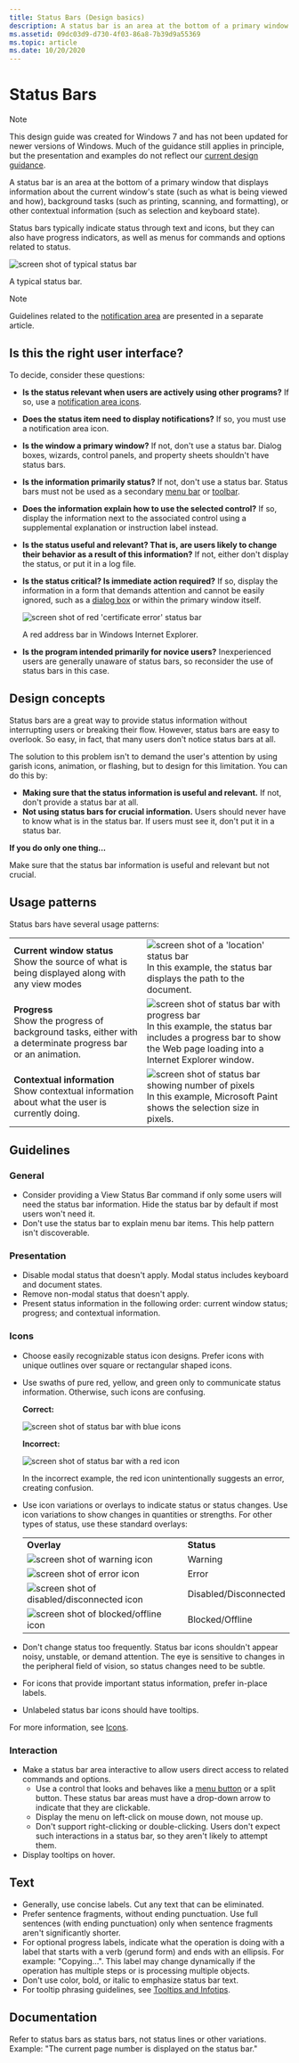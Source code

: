 ```yaml
---
title: Status Bars (Design basics)
description: A status bar is an area at the bottom of a primary window that displays information about the current window's state (such as what is being viewed and how), background tasks (such as printing, scanning, and formatting), or other contextual information (such as selection and keyboard state).
ms.assetid: 09dc03d9-d730-4f03-86a8-7b39d9a55369
ms.topic: article
ms.date: 10/20/2020
---
```


# Status Bars

> [!NOTE]
> This design guide was created for Windows 7 and has not been updated for newer versions of Windows. Much of the guidance still applies in principle, but the presentation and examples do not reflect our [current design guidance](https://docs.microsoft.com/en-us/windows/uwp/design/).

A status bar is an area at the bottom of a primary window that displays information about the current window's state (such as what is being viewed and how), background tasks (such as printing, scanning, and formatting), or other contextual information (such as selection and keyboard state).

Status bars typically indicate status through text and icons, but they can also have progress indicators, as well as menus for commands and options related to status.

![screen shot of typical status bar ](images/ctrl-status-bars-image1.png)

A typical status bar.

> [!Note]  
> Guidelines related to the [notification area](winenv-notification.md) are presented in a separate article.

 

## Is this the right user interface?

To decide, consider these questions:

-   **Is the status relevant when users are actively using other programs?** If so, use a [notification area icons](winenv-notification.md).
-   **Does the status item need to display notifications?** If so, you must use a notification area icon.
-   **Is the window a primary window?** If not, don't use a status bar. Dialog boxes, wizards, control panels, and property sheets shouldn't have status bars.
-   **Is the information primarily status?** If not, don't use a status bar. Status bars must not be used as a secondary [menu bar](cmd-menus.md) or [toolbar](cmd-toolbars.md).
-   **Does the information explain how to use the selected control?** If so, display the information next to the associated control using a supplemental explanation or instruction label instead.
-   **Is the status useful and relevant? That is, are users likely to change their behavior as a result of this information?** If not, either don't display the status, or put it in a log file.
-   **Is the status critical? Is immediate action required?** If so, display the information in a form that demands attention and cannot be easily ignored, such as a [dialog box](win-dialog-box.md) or within the primary window itself.

    ![screen shot of red 'certificate error' status bar ](images/ctrl-status-bars-image2.png)

    A red address bar in Windows Internet Explorer.

-   **Is the program intended primarily for novice users?** Inexperienced users are generally unaware of status bars, so reconsider the use of status bars in this case.

## Design concepts

Status bars are a great way to provide status information without interrupting users or breaking their flow. However, status bars are easy to overlook. So easy, in fact, that many users don't notice status bars at all.

The solution to this problem isn't to demand the user's attention by using garish icons, animation, or flashing, but to design for this limitation. You can do this by:

-   **Making sure that the status information is useful and relevant.** If not, don't provide a status bar at all.
-   **Not using status bars for crucial information.** Users should never have to know what is in the status bar. If users must see it, don't put it in a status bar.

**If you do only one thing...**

Make sure that the status bar information is useful and relevant but not crucial.

## Usage patterns

Status bars have several usage patterns:



|                                                                                                                                    |                                                                                                                                                                                                                                 |
|------------------------------------------------------------------------------------------------------------------------------------|---------------------------------------------------------------------------------------------------------------------------------------------------------------------------------------------------------------------------------|
| **Current window status**<br/> Show the source of what is being displayed along with any view modes <br/>              | ![screen shot of a 'location' status bar ](images/ctrl-status-bars-image3.png)<br/> In this example, the status bar displays the path to the document.<br/>                                                         |
| **Progress**<br/> Show the progress of background tasks, either with a determinate progress bar or an animation. <br/> | ![screen shot of status bar with progress bar ](images/ctrl-status-bars-image4.png)<br/> In this example, the status bar includes a progress bar to show the Web page loading into a Internet Explorer window.<br/> |
| **Contextual information**<br/> Show contextual information about what the user is currently doing. <br/>              | ![screen shot of status bar showing number of pixels ](images/ctrl-status-bars-image5.png)<br/> In this example, Microsoft Paint shows the selection size in pixels.<br/>                                           |



 

## Guidelines

### General

-   Consider providing a View Status Bar command if only some users will need the status bar information. Hide the status bar by default if most users won't need it.
-   Don't use the status bar to explain menu bar items. This help pattern isn't discoverable.

### Presentation

-   Disable modal status that doesn't apply. Modal status includes keyboard and document states.
-   Remove non-modal status that doesn't apply.
-   Present status information in the following order: current window status; progress; and contextual information.

### Icons

-   Choose easily recognizable status icon designs. Prefer icons with unique outlines over square or rectangular shaped icons.
-   Use swaths of pure red, yellow, and green only to communicate status information. Otherwise, such icons are confusing.

    **Correct:**

    ![screen shot of status bar with blue icons ](images/ctrl-status-bars-image6.png)

    **Incorrect:**

    ![screen shot of status bar with a red icon ](images/ctrl-status-bars-image7.png)

    In the incorrect example, the red icon unintentionally suggests an error, creating confusion.

-   Use icon variations or overlays to indicate status or status changes. Use icon variations to show changes in quantities or strengths. For other types of status, use these standard overlays: 

    |                                                                                               |                                  |
    |-----------------------------------------------------------------------------------------------|----------------------------------|
    | **Overlay**<br/>                                                                        | **Status**<br/>            |
    | ![screen shot of warning icon ](images/ctrl-status-bars-image8.png)<br/>                | Warning<br/>               |
    | ![screen shot of error icon ](images/ctrl-status-bars-image9.png)<br/>                  | Error<br/>                 |
    | ![screen shot of disabled/disconnected icon ](images/ctrl-status-bars-image10.png)<br/> | Disabled/Disconnected<br/> |
    | ![screen shot of blocked/offline icon ](images/ctrl-status-bars-image11.png)<br/>       | Blocked/Offline<br/>       |

    

     

-   Don't change status too frequently. Status bar icons shouldn't appear noisy, unstable, or demand attention. The eye is sensitive to changes in the peripheral field of vision, so status changes need to be subtle.
-   For icons that provide important status information, prefer in-place labels.
-   Unlabeled status bar icons should have tooltips.

For more information, see [Icons](vis-icons.md).

### Interaction

-   Make a status bar area interactive to allow users direct access to related commands and options.
    -   Use a control that looks and behaves like a [menu button](ctrl-command-buttons.md) or a split button. These status bar areas must have a drop-down arrow to indicate that they are clickable.
    -   Display the menu on left-click on mouse down, not mouse up.
    -   Don't support right-clicking or double-clicking. Users don't expect such interactions in a status bar, so they aren't likely to attempt them.
-   Display tooltips on hover.

## Text

-   Generally, use concise labels. Cut any text that can be eliminated.
-   Prefer sentence fragments, without ending punctuation. Use full sentences (with ending punctuation) only when sentence fragments aren't significantly shorter.
-   For optional progress labels, indicate what the operation is doing with a label that starts with a verb (gerund form) and ends with an ellipsis. For example: "Copying...". This label may change dynamically if the operation has multiple steps or is processing multiple objects.
-   Don't use color, bold, or italic to emphasize status bar text.
-   For tooltip phrasing guidelines, see [Tooltips and Infotips](ctrl-tooltips-and-infotips.md).

## Documentation

Refer to status bars as status bars, not status lines or other variations. Example: "The current page number is displayed on the status bar."

 

 





